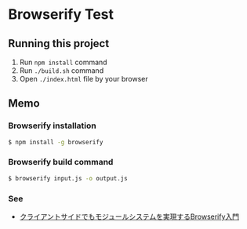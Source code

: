 # Browserify Test

## Running this project

1. Run `npm install` command
1. Run `./build.sh` command
1. Open `./index.html` file by your browser

## Memo

### Browserify installation

```bash
$ npm install -g browserify
```

### Browserify build command

```bash
$ browserify input.js -o output.js
```

### See

* [クライアントサイドでもモジュールシステムを実現するBrowserify入門](http://blog.tsumikiinc.com/article/20150129_browserify.html)
